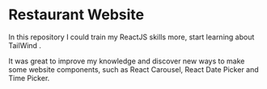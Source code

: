 
# Restaurant Website 

In this repository I could train my ReactJS skills more, start learning about TailWind .

It was great to improve my knowledge and discover new ways to make some website components, such as React Carousel, React Date Picker and Time Picker.
